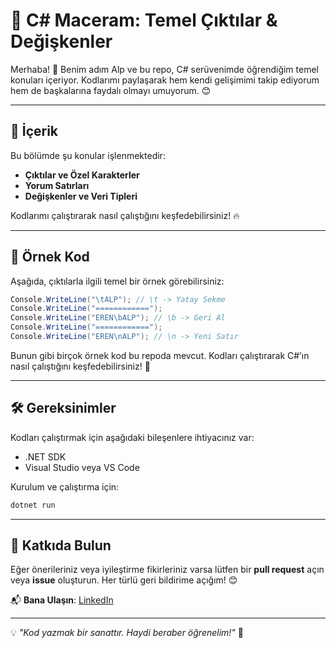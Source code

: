 # 🚀 C# Maceram: Temel Çıktılar & Değişkenler

Merhaba! 👋 Benim adım Alp ve bu repo, C# serüvenimde öğrendiğim temel konuları içeriyor. Kodlarımı paylaşarak hem kendi gelişimimi takip ediyorum hem de başkalarına faydalı olmayı umuyorum. 😊

---

## 📌 İçerik
Bu bölümde şu konular işlenmektedir:

- **Çıktılar ve Özel Karakterler**
- **Yorum Satırları**
- **Değişkenler ve Veri Tipleri**

Kodlarımı çalıştırarak nasıl çalıştığını keşfedebilirsiniz! 🔥

---

## 📜 Örnek Kod
Aşağıda, çıktılarla ilgili temel bir örnek görebilirsiniz:

```csharp
Console.WriteLine("\tALP"); // \t -> Yatay Sekme
Console.WriteLine("============");
Console.WriteLine("EREN\bALP"); // \b -> Geri Al
Console.WriteLine("============");
Console.WriteLine("EREN\nALP"); // \n -> Yeni Satır
```

Bunun gibi birçok örnek kod bu repoda mevcut. Kodları çalıştırarak C#’ın nasıl çalıştığını keşfedebilirsiniz! 🚀

---

## 🛠 Gereksinimler
Kodları çalıştırmak için aşağıdaki bileşenlere ihtiyacınız var:

- .NET SDK
- Visual Studio veya VS Code

Kurulum ve çalıştırma için:

```sh
dotnet run
```

---

## 🤝 Katkıda Bulun
Eğer önerileriniz veya iyileştirme fikirleriniz varsa lütfen bir **pull request** açın veya **issue** oluşturun. Her türlü geri bildirime açığım! 😊

📬 **Bana Ulaşın**: [LinkedIn](https://www.linkedin.com/in/erenalpylmaz)

---

💡 *"Kod yazmak bir sanattır. Haydi beraber öğrenelim!"* 🎨